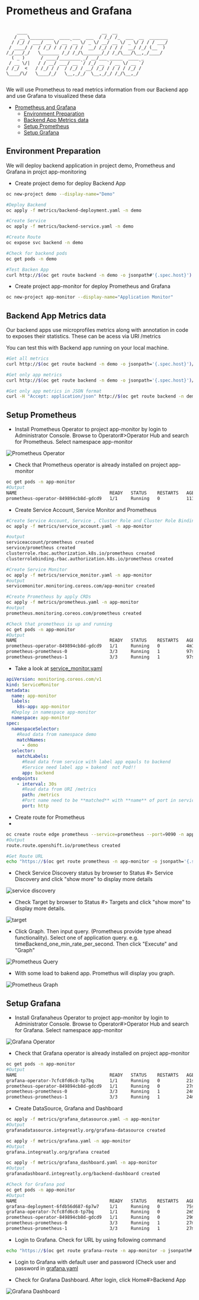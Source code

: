 # Prometheus and Grafana
```

    ____                            __  __                       
   / __ \_________  ____ ___  ___  / /_/ /_  ___  __  _______    
  / /_/ / ___/ __ \/ __ `__ \/ _ \/ __/ __ \/ _ \/ / / / ___/    
 / ____/ /  / /_/ / / / / / /  __/ /_/ / / /  __/ /_/ (__  )     
/_/___/_/   \_______ /_/ /_/\_______/_/ /_/\___/\__,_/____/      
  ( _ )      / ____/________ _/ __/___ _____  ____ _             
 / __ \/|   / / __/ ___/ __ `/ /_/ __ `/ __ \/ __ `/             
/ /_/  <   / /_/ / /  / /_/ / __/ /_/ / / / / /_/ /              
\____/\/   \____/_/   \__,_/_/  \__,_/_/ /_/\__,_/               
                                                                 

```
We will use Prometheus to read metrics information from our Backend app and use Grafana to visualized these data

<!-- TOC -->

- [Prometheus and Grafana](#prometheus-and-grafana)
  - [Environment Preparation](#environment-preparation)
  - [Backend App Metrics data](#backend-app-metrics-data)
  - [Setup Prometheus](#setup-prometheus)
  - [Setup Grafana](#setup-grafana)

<!-- /TOC -->

## Environment Preparation

We will deploy backend application in project demo, Prometheus and Grafana in projct app-monitoring

* Create project demo for deploy Backend App
  
```bash
oc new-project demo --display-name="Demo"

#Deploy Backend
oc apply -f metrics/backend-deployment.yaml -n demo

#Create Service
oc apply -f metrics/backend-service.yaml -n demo

#Create Route
oc expose svc backend -n demo

#Check for backend pods
oc get pods -n demo

#Test Backen App
curl http://$(oc get route backend -n demo -o jsonpath#'{.spec.host}')
```
* Create project app-monitor for deploy Prometheus and Grafana

```bash
oc new-project app-monitor --display-name="Application Monitor"
```

## Backend App Metrics data

Our backend apps use microprofiles metrics along with annotation in code to exposes their statistics.  These can be acess via URI /metrics

You can test this with Backend app running on your local machine.

```bash
#Get all metrics
curl http://$(oc get route backend -n demo -o jsonpath='{.spec.host}')/metrics

#Get only app metrics
curl http://$(oc get route backend -n demo -o jsonpath='{.spec.host}')/metrics/application

#Get only app metrics in JSON format
curl -H "Accept: application/json" http://$(oc get route backend -n demo -o jsonpath='{.spec.host}')/metrics/application
```

## Setup Prometheus

* Install Prometheus Operator to project app-monitor by login to Administrator Console. Browse to Operator#>Operator Hub and search for Prometheus. Select namespace app-monitor

![Prometheus Operator](imagesdir/install-prometheus-operator.png)
<!-- image::imagesdir/install-prometheus-operator.png[Prometheus Operator,40%,40%] -->

* Check that Prometheus operator is already installed on project app-monitor

```bash
oc get pods -n app-monitor
#Output
NAME                                   READY   STATUS    RESTARTS   AGE
prometheus-operator-849894cb8d-gdcd9   1/1     Running   0          111s
```

* Create Service Account, Service Monitor and Prometheus 

```bash
#Create Service Account, Service , Cluster Role and Cluster Role Binding
oc apply -f metrics/service_account.yaml -n app-monitor

#output
serviceaccount/prometheus created
service/prometheus created
clusterrole.rbac.authorization.k8s.io/prometheus created
clusterrolebinding.rbac.authorization.k8s.io/prometheus created

#Create Service Monitor
oc apply -f metrics/service_monitor.yaml -n app-monitor
#output
servicemonitor.monitoring.coreos.com/app-monitor created

#Create Prometheus by apply CRDs
oc apply -f metrics/prometheus.yaml -n app-monitor
#output
prometheus.monitoring.coreos.com/prometheus created

#Check that prometheus is up and running
oc get pods -n app-monitor
#Output
NAME                                   READY   STATUS    RESTARTS   AGE
prometheus-operator-849894cb8d-gdcd9   1/1     Running   0          4m17s
prometheus-prometheus-0                3/3     Running   1          97s
prometheus-prometheus-1                3/3     Running   1          97s
```

* Take a look at [service_monitor.yaml](../metrics/service_monitor.yaml)

```yaml
apiVersion: monitoring.coreos.com/v1
kind: ServiceMonitor
metadata:
  name: app-monitor
  labels:
    k8s-app: app-monitor
  #Deploy in namespace app-monitor
  namespace: app-monitor
spec:
  namespaceSelector:
    #Read data from namespace demo
    matchNames:
      - demo
  selector:
    matchLabels:
      #Read data from service with label app eqauls to backend
      #Service need label app = bakend  not Pod!!
      app: backend
  endpoints:
    - interval: 30s
      #Read data from URI /metrics
      path: /metrics
      #Port name need to be **matched** with **name** of port in service to be monitored 
      port: http
```

* Create route for Prometheus
* 
```bash
oc create route edge prometheus --service=prometheus --port=9090 -n app-monitor
#Output
route.route.openshift.io/prometheus created

#Get Route URL
echo "https://$(oc get route prometheus -n app-monitor -o jsonpath='{.spec.host}')"
```



* Check Service Discovery status by browser to Status #> Service Discovery and click "show more" to display more details

![service discovery](imagesdir/prometheus-service-discovery.png)

* Check Target by browser to Status #> Targets and click "show more" to display more details.

![target](imagesdir/prometheus-target.png)

* Click Graph. Then input query. (Prometheus provide type ahead functionality). Select one of application query. e.g. timeBackend_one_min_rate_per_second. Then click "Execute" and "Graph"

![Prometheus Query](prometheus-query.png)

* With some load to bakend app. Promethus will display you graph.

![Prometheus Graph](prometheus-request-per-minute.png)

## Setup Grafana

* Install Grafanaheus Operator to project app-monitor by login to Administrator Console. Browse to Operator#>Operator Hub and search for Grafana. Select namespace app-monitor

![Grafana Operator](imagesdir/grafana-operator.png)

* Check that Grafana operator is already installed on project app-monitor

```bash
oc get pods -n app-monitor
#Output
NAME                                   READY   STATUS    RESTARTS   AGE
grafana-operator-7cfc8fd6c8-tp7bq      1/1     Running   0          21s
prometheus-operator-849894cb8d-gdcd9   1/1     Running   0          27m
prometheus-prometheus-0                3/3     Running   1          24m
prometheus-prometheus-1                3/3     Running   1          24m

```

* Create DataSource, Grafana and Dashboard

```bash
oc apply -f metrics/grafana_datasource.yaml -n app-monitor
#Output
grafanadatasource.integreatly.org/grafana-datasource created

oc apply -f metrics/grafana.yaml -n app-monitor
#Output
grafana.integreatly.org/grafana created

oc apply -f metrics/grafana_dashboard.yaml -n app-monitor
#Output
grafanadashboard.integreatly.org/backend-dashboard created

#Check for Grafana pod
oc get pods -n app-monitor
#Output
NAME                                   READY   STATUS    RESTARTS   AGE
grafana-deployment-6fdb56d687-6p7w7    1/1     Running   0          75s
grafana-operator-7cfc8fd6c8-tp7bq      1/1     Running   0          2m50s
prometheus-operator-849894cb8d-gdcd9   1/1     Running   0          29m
prometheus-prometheus-0                3/3     Running   1          27m
prometheus-prometheus-1                3/3     Running   1          27m

```

* Login to Grafana. Check for URL by using following command

```bash
echo "https://$(oc get route grafana-route -n app-monitor -o jsonpath#'{.spec.host}')"
```

* Login to Grafana with default user and password (Check user and password in [grafana.yaml](../metrics/grafana.yaml)

* Check for Grafana Dashboard. After login, click Home#>Backend App

![Grafana Dashboard](imagesdir/grafana-dashboard.png)


